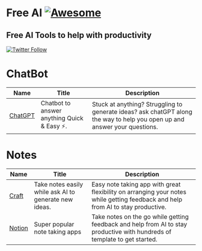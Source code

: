 # Free AI [![Awesome](https://awesome.re/badge-flat2.svg)](https://awesome.re)

## Free AI Tools to help with productivity

<a class="twitter-follow-button" href="https://twitter.com/oliver_thedev" data-size="large"><img alt="Twitter Follow" src="https://img.shields.io/twitter/follow/oliver_thedev?style=social"></a>

# ChatBot

| Name | Title | Description |
|---|---|---|
| [ChatGPT](https://chat.openai.com/) | Chatbot to answer anything Quick & Easy ⚡. | Stuck at anything? Struggling to generate ideas? ask chatGPT along the way to help you open up and answer your questions.

# Notes

| Name | Title | Description |
|---|---|---|
| [Craft](https://www.craft.do/) | Take notes easily while ask AI to generate new ideas. | Easy note taking app with great flexibility on arranging your notes while getting feedback and help from AI to stay productive.
| [Notion](https://www.notion.so/) | Super popular note taking apps | Take notes on the go while getting feedback and help from AI to stay productive with hundreds of template to get started.
